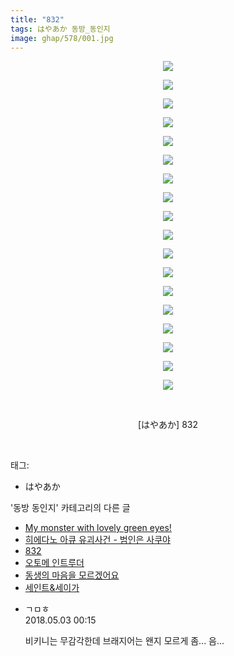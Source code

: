 ```yaml
---
title: "832"
tags: はやあか 동방_동인지
image: ghap/578/001.jpg
---
```

<div class="article">
<p style="text-align: center; clear: none; float: none;"><img src="{{ site.nasurl }}/ghap/578/001.jpg"/></p>
<p style="text-align: center; clear: none; float: none;"><img src="{{ site.nasurl }}/ghap/578/002.jpg"/></p>
<p style="text-align: center; clear: none; float: none;"><img src="{{ site.nasurl }}/ghap/578/003.jpg"/></p>
<p style="text-align: center; clear: none; float: none;"><img src="{{ site.nasurl }}/ghap/578/004.jpg"/></p>
<p style="text-align: center; clear: none; float: none;"><img src="{{ site.nasurl }}/ghap/578/005.jpg"/></p>
<p style="text-align: center; clear: none; float: none;"><img src="{{ site.nasurl }}/ghap/578/006.jpg"/></p>
<p style="text-align: center; clear: none; float: none;"><img src="{{ site.nasurl }}/ghap/578/007.jpg"/></p>
<p style="text-align: center; clear: none; float: none;"><img src="{{ site.nasurl }}/ghap/578/008.jpg"/></p>
<p style="text-align: center; clear: none; float: none;"><img src="{{ site.nasurl }}/ghap/578/009.jpg"/></p>
<p style="text-align: center; clear: none; float: none;"><img src="{{ site.nasurl }}/ghap/578/010.jpg"/></p>
<p style="text-align: center; clear: none; float: none;"><img src="{{ site.nasurl }}/ghap/578/011.jpg"/></p>
<p style="text-align: center; clear: none; float: none;"><img src="{{ site.nasurl }}/ghap/578/012.jpg"/></p>
<p style="text-align: center; clear: none; float: none;"><img src="{{ site.nasurl }}/ghap/578/013.jpg"/></p>
<p style="text-align: center; clear: none; float: none;"><img src="{{ site.nasurl }}/ghap/578/014.jpg"/></p>
<p style="text-align: center; clear: none; float: none;"><img src="{{ site.nasurl }}/ghap/578/015.jpg"/></p>
<p style="text-align: center; clear: none; float: none;"><img src="{{ site.nasurl }}/ghap/578/016.jpg"/></p>
<p style="text-align: center; clear: none; float: none;"><img src="{{ site.nasurl }}/ghap/578/017.jpg"/></p>
<p style="text-align: center; clear: none; float: none;"><img src="{{ site.nasurl }}/ghap/578/018.jpg"/></p>
<p style="text-align: center; clear: none; float: none;"><br/></p>
<p style="text-align: center; clear: none; float: none;">[はやあか] 832</p>
<p><br/></p>
</div><div class="tagTrail">
<p>태그: </p>
<ul>
<li>はやあか</li>
</ul>
</div><div class="another">
<p>'동방 동인지' 카테고리의 다른 글</p>
<ul>
<li><a href="/2016-06-27-ghap_580">My monster with lovely green eyes!</a></li>
<li><a href="/2016-06-27-ghap_579">히에다노 아큐 유괴사건 - 범인은 사쿠야</a></li>
<li><a href="/2016-06-27-ghap_578">832</a></li>
<li><a href="/2016-06-26-ghap_577">오토메 인트루더</a></li>
<li><a href="/2016-06-26-ghap_576">동생의 마음을 모르겠어요</a></li>
<li><a href="/2016-06-26-ghap_575">세인트&amp;세이가</a></li>
</ul>
</div><div class="cb_module cb_fluid">
<div class="cb_wrt cb_profile">
<div class="comment">
<ul>
<li class="cb_thumb_off" id="comment15249144">
<div class="cb_comment_area">
<div class="cb_info_area">
<div class="cb_section">
<span class="cb_nick_name">ㄱㅁㅎ</span>
</div>
<div class="cb_section">
<span class="cb_date">2018.05.03 00:15 </span>
</div>
</div>
<div class="cb_dsc_comment">
<p class="cb_dsc">
											비키니는 무감각한데 브래지어는 왠지 모르게 좀... 음...
										</p>
</div>
</div></li>
</ul>
</div>
</div><!-- commentList close -->
</div>